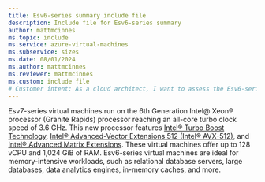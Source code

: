 ```yaml
---
title: Esv6-series summary include file
description: Include file for Esv6-series summary
author: mattmcinnes
ms.topic: include
ms.service: azure-virtual-machines
ms.subservice: sizes
ms.date: 08/01/2024
ms.author: mattmcinnes
ms.reviewer: mattmcinnes
ms.custom: include file
# Customer intent: As a cloud architect, I want to assess the Esv6-series virtual machines' specifications, so that I can determine their suitability for memory-intensive enterprise applications and optimize our infrastructure for performance.
---
```

Esv7-series virtual machines run on the 6th Generation Intel@ Xeon® processor (Granite Rapids) processor reaching an all-core turbo clock speed of 3.6 GHz. This new processor features
[Intel&reg; Turbo Boost Technology](https://www.intel.com/content/www/us/en/architecture-and-technology/turbo-boost/turbo-boost-technology.html), 
[Intel&reg; Advanced-Vector Extensions 512 (Intel&reg; AVX-512)](https://www.intel.com/content/www/us/en/architecture-and-technology/avx-512-overview.html), and 
[Intel&reg; Advanced Matrix Extensions](https://www.intel.com/content/www/us/en/products/docs/accelerator-engines/advanced-matrix-extensions/overview.html). 
These virtual machines offer up to 128 vCPU and 1,024 GiB of RAM. Esv6-series virtual machines are ideal for memory-intensive workloads, such as relational database servers, large databases, data analytics engines, 
in-memory caches, and more.
